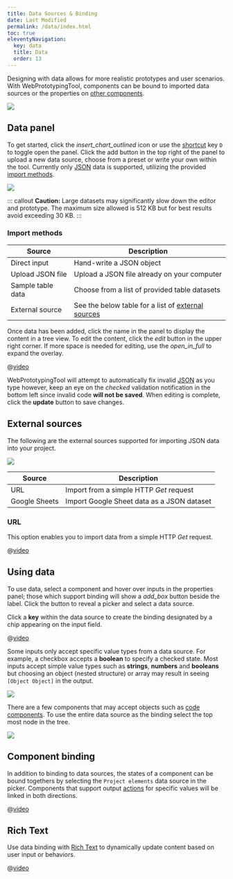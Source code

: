 ```yaml
---
title: Data Sources & Binding
date: Last Modified
permalink: /data/index.html
toc: true
eleventyNavigation:
  key: data
  title: Data
  order: 13
---
```


[json-data]: https://developer.mozilla.org/en-US/docs/Learn/JavaScript/Objects/JSON

Designing with data allows for more realistic prototypes and user scenarios. With WebPrototypingTool, components can be bound to imported data sources or the properties on [other components](#component-binding).

![](/static/img/data/data-hero.png)

## Data panel

To get started, click the <i class="ico btm">insert_chart_outlined</i> icon or use the [shortcut](/basics/shortcuts/) key `D` to toggle open the panel. Click the add button in the top right of the panel to upload a new data source, choose from a preset or write your own within the tool. Currently only [JSON][json-data] data is supported, utilizing the provided [import methods](#import-methods).

![](/static/img/data/data-panel.png)

::: callout
**Caution:** Large datasets may significantly slow down the editor and prototype. The maximum size allowed is 512 KB but for best results avoid exceeding 30 KB.
:::

### Import methods

| Source            | Description                                                             |
| ----------------- | ----------------------------------------------------------------------- |
| Direct input      | Hand-write a JSON object                                                |
| Upload JSON file  | Upload a JSON file already on your computer                             |
| Sample table data | Choose from a list of provided table datasets                           |
| External source   | See the below table for a list of [external sources](#external-sources) |

Once data has been added, click the name in the panel to display the content in a tree view. To edit the content, click the <i class="ico btm">edit</i> button in the upper right corner. If more space is needed for editing, use the <i class="ico btm">open_in_full</i> to expand the overlay.

@[video](/static/img/data/data-edit.webm)

WebPrototypingTool will attempt to automatically fix invalid [JSON][json-data] as you type however, keep an eye on the <i class="ico btm">checked</i> validation notification in the bottom left since invalid code **will not be saved**. When editing is complete, click the **update** button to save changes.

## External sources

The following are the external sources supported for importing JSON data into your project.

<div class="two-col">

<img src="{{ '/static/img/data/data-external-sources.png' | url}}" >

| Source        | Description                                |
| ------------- | ------------------------------------------ |
| URL           | Import from a simple HTTP _Get_ request    |
| Google Sheets | Import Google Sheet data as a JSON dataset |

</div>

### URL

This option enables you to import data from a simple HTTP _Get_ request.

@[video](/static/img/data/data-url-source.webm)

## Using data

To use data, select a component and hover over inputs in the properties panel; those which support binding will show a <i class="ico btm">add_box</i> button beside the label. Click the button to reveal a picker and select a data source.

Click a **key** within the data source to create the binding designated by a chip appearing on the input field.

@[video](/static/img/data/data-use.webm)

Some inputs only accept specific value types from a data source. For example, a checkbox accepts a **boolean** to specify a checked state. Most inputs accept simple value types such as **strings**, **numbers** and **booleans** but choosing an object (nested structure) or array may result in seeing `[Object Object]` in the output.

<!-- Items inside an array will display a numeric index when viewing from the tree. -->

![](/static/img/data/data-incompatible.png)

There are a few components that may accept objects such as [code components](/components/code-components/). To use the entire data source as the binding select the top most node in the tree.

![](/static/img/data/data-top-level.png)

## Component binding

In addition to binding to data sources, the states of a component can be bound togethers by selecting the `Project elements` data source in the picker. Components that support output [actions](/actions/) for specific values will be linked in both directions.

@[video](/static/img/data/data-binding.webm)


## Rich Text

Use data binding with [Rich Text](/components/primitives/#text) to dynamically update content based on user input or behaviors.

@[video](/static/img/data/data-richtext.webm)


